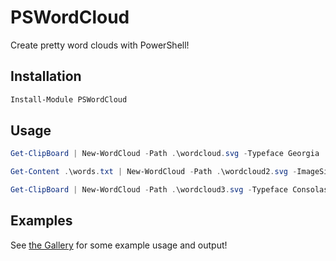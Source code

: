 # PSWordCloud

Create pretty word clouds with PowerShell!

## Installation

```powershell
Install-Module PSWordCloud
```

## Usage

```powershell
Get-ClipBoard | New-WordCloud -Path .\wordcloud.svg -Typeface Georgia

Get-Content .\words.txt | New-WordCloud -Path .\wordcloud2.svg -ImageSize 1080p

Get-ClipBoard | New-WordCloud -Path .\wordcloud3.svg -Typeface Consolas -ImageSize 1000x1000
```

## Examples

See [the Gallery](./Examples/Examples.md) for some example usage and output!
